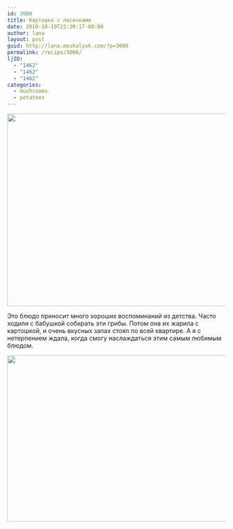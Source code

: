 ```yaml
---
id: 3000
title: Картошка с лисичками
date: 2010-10-10T22:39:17-08:00
author: lana
layout: post
guid: http://lana.moskalyuk.com/?p=3000
permalink: /recipe/3000/
ljID:
  - "1462"
  - "1462"
  - "1462"
categories:
  - mushrooms
  - potatoes
---
```

<img loading="lazy" class="alignnone" title="lisichki" src="http://farm5.static.flickr.com/4129/5070854072_4ae5188a95_z.jpg" alt="" width="640" height="443" />

Это блюдо приносит много хороших воспоминаний из детства. Часто ходили с бабушкой собирать эти грибы. Потом она их жарила с картошкой, и очень вкусных запах стоял по всей квартире. А я с нетерпением ждала, когда смогу наслаждаться этим самым любимым блюдом.

<img loading="lazy" class="alignnone" title="potatoes with mushrooms" src="http://farm5.static.flickr.com/4146/5070241121_d253308d69_z.jpg" alt="" width="640" height="383" />